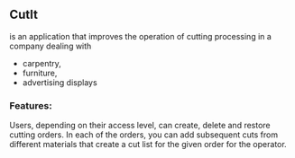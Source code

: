## CutIt
is an application that improves the operation of cutting processing in a company dealing with
- carpentry, 
- furniture, 
- advertising displays 

### Features:
Users, depending on their access level, can create, delete and restore cutting orders. In each of the orders, you can add subsequent cuts from different materials that create a cut list for the given order for the operator.
